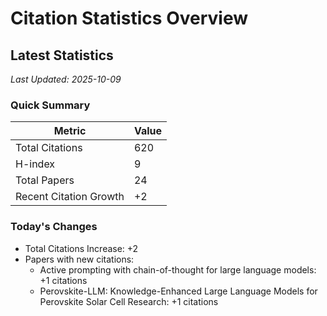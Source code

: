 # Citation Statistics Overview

## Latest Statistics
*Last Updated: 2025-10-09*

### Quick Summary
| Metric | Value |
| ------ | ----- |
| Total Citations | 620 |
| H-index | 9 |
| Total Papers | 24 |
| Recent Citation Growth | +2 |

### Today's Changes
- Total Citations Increase: +2
- Papers with new citations:
  - Active prompting with chain-of-thought for large language models: +1 citations
  - Perovskite-LLM: Knowledge-Enhanced Large Language Models for Perovskite Solar Cell Research: +1 citations